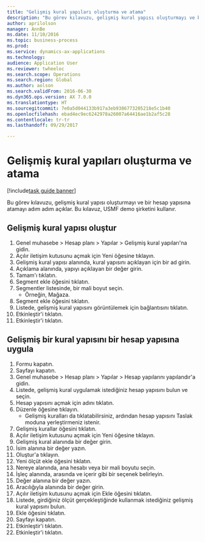 ```yaml
--- 
title: "Gelişmiş kural yapıları oluşturma ve atama"
description: "Bu görev kılavuzu, gelişmiş kural yapısı oluşturmayı ve bir hesap yapısına atamayı adım adım açıklar."
author: aprilolson
manager: AnnBe
ms.date: 11/10/2016
ms.topic: business-process
ms.prod: 
ms.service: dynamics-ax-applications
ms.technology: 
audience: Application User
ms.reviewer: twheeloc
ms.search.scope: Operations
ms.search.region: Global
ms.author: aolson
ms.search.validFrom: 2016-06-30
ms.dyn365.ops.version: AX 7.0.0
ms.translationtype: HT
ms.sourcegitcommit: 7e0a5d044133b917a3eb9386773205218e5c1b40
ms.openlocfilehash: ebad4ec9ec6242978a26007a64416ae1b2af5c28
ms.contentlocale: tr-tr
ms.lasthandoff: 09/29/2017

---
```

# <a name="create-and-assign-advanced-rule-structures"></a>Gelişmiş kural yapıları oluşturma ve atama

[!include[task guide banner](../../includes/task-guide-banner.md)]

Bu görev kılavuzu, gelişmiş kural yapısı oluşturmayı ve bir hesap yapısına atamayı adım adım açıklar. Bu kılavuz, USMF demo şirketini kullanır.


## <a name="create-an-advanced-rule-structure"></a>Gelişmiş kural yapısı oluştur
1. Genel muhasebe > Hesap planı > Yapılar > Gelişmiş kural yapıları'na gidin.
2. Açılır iletişim kutusunu açmak için Yeni öğesine tıklayın.
3. Gelişmiş kural yapısı alanında, kural yapısını açıklayan için bir ad girin.
4. Açıklama alanında, yapıyı açıklayan bir değer girin.
5. Tamam'ı tıklatın.
6. Segment ekle öğesini tıklatın.
7. Segmentler listesinde, bir mali boyut seçin.
    * Örneğin, Mağaza.  
8. Segment ekle öğesini tıklatın.
9. Listede, gelişmiş kural yapısını görüntülemek için bağlantısını tıklatın.
10. Etkinleştir'i tıklatın.
11. Etkinleştir'i tıklatın.

## <a name="apply-an-advanced-rule-structure-to-an-account-structure"></a>Gelişmiş bir kural yapısını bir hesap yapısına uygula
1. Formu kapatın.
2. Sayfayı kapatın.
3. Genel muhasebe > Hesap planı > Yapılar > Hesap yapılarını yapılandır'a gidin.
4. Listede, gelişmiş kural uygulamak istediğiniz hesap yapısını bulun ve seçin.
5. Hesap yapısını açmak için adını tıklatın.
6. Düzenle öğesine tıklayın.
    * Gelişmiş kuralları da tıklatabilirsiniz, ardından hesap yapısını Taslak moduna yerleştirmeniz istenir.  
7. Gelişmiş kurallar öğesini tıklatın.
8. Açılır iletişim kutusunu açmak için Yeni öğesine tıklayın.
9. Gelişmiş kural alanında bir değer girin.
10. İsim alanına bir değer yazın.
11. Oluştur'a tıklayın.
12. Yeni ölçüt ekle öğesini tıklatın.
13. Nereye alanında, ana hesabı veya bir mali boyutu seçin.
14. İşleç alanında, arasında ve içerir gibi bir seçenek belirleyin.
15. Değer alanına bir değer yazın.
16. Aracılığıyla alanında bir değer girin.
17. Açılır iletişim kutusunu açmak için Ekle öğesini tıklatın.
18. Listede, girdiğiniz ölçüt gerçekleştiğinde kullanmak istediğiniz gelişmiş kural yapısını bulun.
19. Ekle öğesini tıklatın.
20. Sayfayı kapatın.
21. Etkinleştir'i tıklatın.
22. Etkinleştir'i tıklatın.


